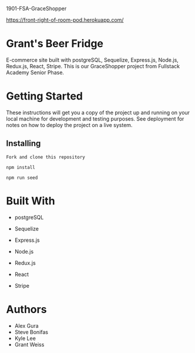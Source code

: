 1901-FSA-GraceShopper

https://front-right-of-room-pod.herokuapp.com/

# Grant's Beer Fridge

E-commerce site built with postgreSQL, Sequelize, Express.js, Node.js, Redux.js, React, Stripe. This is our GraceShopper project from Fullstack Academy Senior Phase.

# Getting Started

These instructions will get you a copy of the project up and running on your local machine for development and testing purposes. See deployment for notes on how to deploy the project on a live system.

## Installing

`Fork and clone this repository`

`npm install`

`npm run seed`

# Built With

* postgreSQL

* Sequelize

* Express.js

* Node.js

* Redux.js

* React

* Stripe

# Authors

* Alex Gura
* Steve Bonifas
* Kyle Lee
* Grant Weiss
